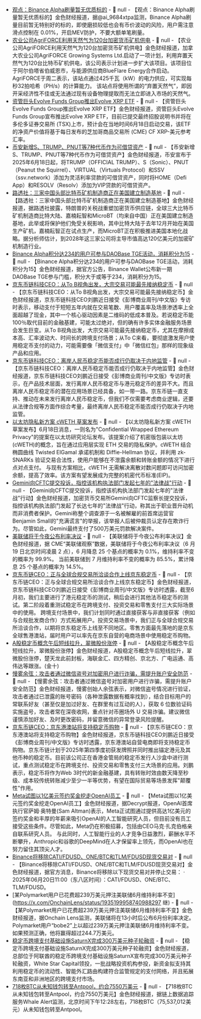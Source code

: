 - [观点：Binance Alpha刷量暂无优质标的](https://x.com/ai_9684xtpa/status/1935219215575003216) - 📰 null - 【观点：Binance Alpha刷量暂无优质标的】金色财经报道，据@ai_9684xtpa监测，Binance Alpha刷量目前暂无特别好的标的，即使磨损较低也会有币价波动的风险，用户需注意滑点控制在 0.01%，开启MEV防护，不要大额单笔刷量。
- [农业公司AgriFORCE利用天然气为120台加密货币矿机供电](https://cointelegraph.com/news/agriforce-powers-120-crypto-miners-stranded-natural-gas) - 📰 null - 【农业公司AgriFORCE利用天然气为120台加密货币矿机供电】金色财经报道，加拿大农业公司AgriFORCE Growing Systems Ltd.启动了一项计划，利用弃置天然气为120台比特币矿机供电，该公司表示计划进一步扩大该项目。该项目位于阿尔伯塔省伯威恩市，与能源供应商BlueFlare Energy合作启动。AgriFORCE于周二表示，该站点通过425千瓦（kW）的电力供应，可实现每秒32拍哈希（PH/s）的计算能力。 
该站点将使用所谓的“弃置天然气”，即因开采经济性不佳或无法通过现有设备物理提取而无法立即进入市场的天然气。
- [资管巨头Evolve Funds Group推出Evolve XRP ETF](https://news.bitcoin.com/xrp-etfs-set-to-trigger-wave-of-capital-as-canada-opens-the-crypto-gates/) - 📰 null - 【资管巨头Evolve Funds Group推出Evolve XRP ETF】金色财经报道，资管巨头Evolve Funds Group宣布推出Evolve XRP ETF，目前已提交最终招股说明书并将在多伦多证券交易所 (TSX)上市，预计会在当地时间6月18日启动交易，该ETF的净资产价值将基于每日发布的芝加哥商品交易所 (CME) CF XRP-美元参考汇率。
- [币安新增S、TRUMP、PNUT等7种代币作为可借贷资产](https://www.binance.com/en/support/announcement/detail/5fdfca5360f54d909adafa8e814e3ff5) - 📰 null - 【币安新增S、TRUMP、PNUT等7种代币作为可借贷资产】金色财经报道，币安宣布于2025年6月18日起，将TRUMP（OFFICIAL TRUMP）、S（Sonic）、PNUT（Peanut the Squirrel）、VIRTUAL（Virtuals Protocol）和SSV（ssv.network）添加为灵活利率贷款的可借贷资产，同时将HOME（Defi App）和RESOLV（Resolv）添加为VIP贷款的可借贷资产。
- [路透社：三家中国头部比特币矿机制造商正在美国建立制造基地](https://www.reuters.com/world/china/dominant-chinese-makers-bitcoin-mining-machines-set-up-us-production-beat-2025-06-18/) - 📰 null - 【路透社：三家中国头部比特币矿机制造商正在美国建立制造基地】金色财经报道，据路透社披露，特朗普的关税战重塑加密货币供应链，全球三大比特币矿机制造商比特大陆、嘉楠耘智和MicroBT（均来自中国）正在美国建立制造基地，此举或将保护他们免受关税影响，其中比特大陆于去年12月开始在美国生产矿机，嘉楠耘智正在试点生产，而MicroBT正在积极推进美国本地化战略。据分析师估计，到2028年这三家公司将主导市值高达120亿美元的加密矿机制造行业。
- [Binance Alpha积分达234的用户可参与DAOBase TGE活动，消耗积分为15]() - 📰 null - 【Binance Alpha积分达234的用户可参与DAOBase TGE活动，消耗积分为15】金色财经报道，据官方公告，Binance Wallet公布新一期DAOBase TGE参与门槛，积分大于或等于234，消耗积分为15。
- [京东币链科技CEO：从To B视角出发，大宗交易可能最先接纳稳定币](https://article.bbwhk.net/article/2025/06/17/185125701.html) - 📰 null - 【京东币链科技CEO：从To B视角出发，大宗交易可能最先接纳稳定币】金色财经报道，京东币链科技CEO刘鹏近日接受《彭博商业周刊/中文版》专访时表示，移动支付于短短五年内就在交易笔数、用户覆盖率及场景渗透率上全面超越了现金，其中一个核心驱动因素是二维码的低成本普及。若说稳定币能100％取代目前的金融基建，可能太过绝对，但的确有许多实体金融服务场景会发生巨变。从To B视角出发，大宗交易可能最先接纳稳定币，尤其在摩擦成本高、汇率波动大、时间长的跨境支付场景；从To C来看，要彻底激发用户使用稳定币支付的动力，可能需要像「微信支付」中「微信红包」那样的现象级产品和应用。
- [京东币链科技CEO：离岸人民币稳定币能否成行仍取决于内地监管](https://article.bbwhk.net/article/2025/06/17/185125701.html) - 📰 null - 【京东币链科技CEO：离岸人民币稳定币能否成行仍取决于内地监管】金色财经报道，京东币链科技CEO刘鹏近日接受《彭博商业周刊/中文版》专访时表示，在产品技术层面，发行离岸人民币稳定币与港元稳定币的差异不大。而且离岸人民币稳定币的潜在应用场景已经具备，如一带一路。京东币链一直支持、推动在未来发行离岸人民币稳定币，但我们不仅需要考虑商业逻辑，还要从法律合规等方面作综合考量，最终离岸人民币稳定币能否成行仍取决于内地监管。
- [以太坊隐私新方案 cWETH 草案发布](https://ethresear.ch/t/confidential-wrapped-ethereum/22622) - 📰 null - 【以太坊隐私新方案 cWETH 草案发布】6月18日消息，一则名为"Confidential Wrapped Ethereum Privacy"的提案在以太坊研究论坛发布。该提案介绍了机密版包装以太坊(cWETH)的概念，旨在通过应用层实现 ETH 交易的隐私保护。cWETH 结合椭圆曲线 Twisted ElGamal 承诺机制和 Diffie-Hellman 协议，并利用 zk-SNARKs 验证交易合法性，使用户能够在不泄露余额和转账金额的情况下进行点对点支付。 
与现有方案相比，cWETH 无需解决离散对数问题即可访问加密余额，提高了效率。该方案有望发展成为完整的机密代币标准(EIP)。
- [Gemini向CFTC提交投诉，指控该机构执法部门发起七年的"法律战"行动]() - 📰 null - 【Gemini向CFTC提交投诉，指控该机构执法部门发起七年的"法律战"行动】金色财经报道，加密货币交易所Gemini向CFTC监察长提交投诉，指控该机构执法部门发起了长达七年的"法律战"行动，称其出于职业晋升动机而非消费者保护。Gemini称整个调查源于一名被解雇的前首席运营官Benjamin Small的"充满谎言"的举报，该举报人后被仲裁员认定存在欺诈行为。尽管如此，Gemini最终支付了500万美元罚款解决案件。
- [美联储将于今夜公布利率决议]() - 📰 null - 【美联储将于今夜公布利率决议】金色财经报道，据 CME“美联储观察”数据，美联储将于今夜公布利率决议（6 月 19 日北京时间凌晨 2 点），6 月降息 25 个基点的概率为 0.1%，维持利率不变的概率为 99.9%。 
当前美联储到 7 月维持利率不变的概率为 85.5%，累计降息 25 个基点的概率为 14.5%。
- [京东币链CEO：正与全球合规交易所洽谈合作上线京东稳定币](https://article.bbwhk.net/article/2025/06/17/185125701.html) - 📰 null - 【京东币链CEO：正与全球合规交易所洽谈合作上线京东稳定币】金色财经报道，京东币链科技CEO刘鹏近日接受《彭博商业周刊/中文版》专访时透露，截至6月初，我们主要进行了港元稳定币的测试，稍后会进行其他法币稳定币的测试。第二阶段着重测试稳定币在跨境支付、投资交易和零售支付三大实际场景中的使用。 
跨境支付场景中，我们计划同时通过直接获客与非直接获客（例如与合规批发商合作）方式拓展用户。投资交易场景中，我们正与全球合规交易所洽谈合作，以期将京东稳定币上线至不同地区。零售方面最先落地的是京东全球售港澳站，届时用户可以率先在京东自营的电商场景中使用稳定币购物。
- [A股稳定币概念午后短线拉升，翠微股份涨停]() - 📰 null - 【A股稳定币概念午后短线拉升，翠微股份涨停】金色财经报道，A股稳定币概念午后短线拉升，翠微股份涨停，楚天龙此前封板，海联金汇、四方精创、京北方、广电运通、高伟达等跟涨。(金十)
- [慢雾余弦：攻击者通过微信盗号对加密用户进行诈骗，需提升账户安全防范](https://x.com/evilcos/status/1935199435287675117) - 📰 null - 【慢雾余弦：攻击者通过微信盗号对加密用户进行诈骗，需提升账户安全防范】金色财经报道，慢雾创始人余弦表示，对微信盗号情况进行验证，攻击者通过已泄露的账号密码（各种泄露数据有概率找到），结合目标用户的常联系好友（甚至仅是加过好友、在群里有过互动的人），获取 6 位数验证码实施盗号，攻击者常在深夜收网，重点针对币圈场外 U 交易诈骗。建议微信谨慎添加好友、及时更改密码，并留意微信的异常登录风险提醒。
- [京东币链CEO：京东港澳站将支持稳定币购物](https://article.bbwhk.net/article/2025/06/17/185125701.html) - 📰 null - 【京东币链CEO：京东港澳站将支持稳定币购物】金色财经报道，京东币链科技CEO刘鹏近日接受《彭博商业周刊/中文版》专访时透露，京东港澳站自营电商即将支持稳定币购物。京东币链计划于2025年第四季度初获发牌照并同时推出锚定港元及其他币种的稳定币。目前该公司正在香港金管局的稳定币发行人沙盒中进行测试，重点测试稳定币在跨境支付、投资交易和零售支付三大场景的应用。刘鹏表示，稳定币将作为Web 3时代的新金融基建，具有转账时效由数天降至秒级、成本较传统转账减少至少一半等优势，有望在国际贸易等场景发挥"颠覆性"作用。
- [Meta试图以1亿美元签约奖金挖走OpenAI员工](https://decrypt.co/325739/meta-openai-staff-100m-signing-bonuses-altman) - 📰 null - 【Meta试图以1亿美元签约奖金挖走OpenAI员工】金色财经报道，据Decrypt报道，OpenAI首席执行官萨姆·奥特曼(Sam Altman)表示，Meta正试图通过提供高达1亿美元的签约奖金和丰厚的年薪来吸引OpenAI的人工智能研究人员，但目前没有员工接受这些条件。尽管如此，Meta仍在积极招募，包括由CEO马克·扎克伯格亲自联系研究人员。 
与此同时，人工智能行业的人才竞争日益激烈，薪酬水平不断攀升，Anthropic和谷歌的DeepMind在人才保留率上领先，而OpenAI也在努力留住其顶尖人才。
- [Binance将移除CATI/FDUSD、ONE/BTC和TLM/FDUSD现货交易对]() - 📰 null - 【Binance将移除CATI/FDUSD、ONE/BTC和TLM/FDUSD现货交易对】金色财经报道，据官方消息，Binance将移除以下现货交易对并停止交易： 
· 2025年06月20日11:00（东八区时间）：CATI/FDUSD、ONE/BTC、TLM/FDUSD。
- [某Polymarket用户已花费超239万美元押注美联储6月维持利率不变](https://x.com/OnchainLens/status/1935199958740988297 继) - 📰 null - 【某Polymarket用户已花费超239万美元押注美联储6月维持利率不变】金色财经报道，据Onchain Lens监测，美联储将在13小时后公布6月份利率决定。Polymarket用户“bobe2”上以超过239万美元押注美联储6月维持利率不变。如果预测正确，他将赢得超过244.7万美元。
- [稳定币跨境支付基础设施SaturnX完成300万美元种子轮融资](https://laraontheblock.com/uae-saturnx-stablecoin-infrastructure-provider-raises-3-million/) - 📰 null - 【稳定币跨境支付基础设施SaturnX完成300万美元种子轮融资】金色财经报道，总部位于阿联酋的稳定币跨境支付基础设施SaturnX宣布完成300万美元种子轮融资，White Star Capital领投，一批战略投资机构参投，新资金拟支持其利用稳定币的流动性、智能外汇路由构建符合监管规定的支付网络，并且拓展东南亚和非洲地区的跨境支付市场。
- [718枚BTC从未知钱包转至Antpool，约合7550万美元]() - 📰 null - 【718枚BTC从未知钱包转至Antpool，约合7550万美元】金色财经报道，据链上数据追踪服务Whale Alert监测，北京时间下午12:28左右，718枚BTC（75,537,012美元）从未知钱包转至Antpool。
